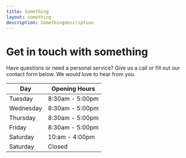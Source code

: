 ```yaml
---
title: Something
layout: something
description: Somethingdescription
---
```


# Get in touch with something
Have questions or need a personal service? Give us a call or fill out our contact form below. We would love to hear from you.

| Day       | Opening Hours   |
| --------- | --------------- |
| Tuesday   | 8:30am - 5:00pm |
| Wednesday | 8:30am - 5:00pm |
| Thursday  | 8:30am - 5:00pm |
| Friday    | 8:30am - 5:00pm |
| Saturday  | 10:am - 4:00pm  |
| Saturday  | Closed          |
